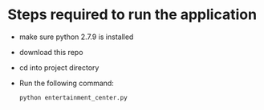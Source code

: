 # Steps required to run the application

*   make sure python 2.7.9 is installed
*   download this repo
*   cd into project directory
*   Run the following command:

        python entertainment_center.py



